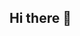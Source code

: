 ## Hi there 👋
<!--
![Anurag's GitHub stats](https://github-readme-stats.vercel.app/api?username=arakivinicius&show_icons=true&theme=apprentice)

![Top Langs](https://github-readme-stats.vercel.app/api/top-langs/?username=arakivinicius&layout=compact)

**arakivinicius/arakivinicius** is a ✨ _special_ ✨ repository because its `README.md` (this file) appears on your GitHub profile.

Here are some ideas to get you started:

- 🔭 I’m currently working on ...
- 🌱 I’m currently learning ...
- 👯 I’m looking to collaborate on ...
- 🤔 I’m looking for help with ...
- 💬 Ask me about ...
- 📫 How to reach me: ...
- 😄 Pronouns: ...
- ⚡ Fun fact: ...
-->
